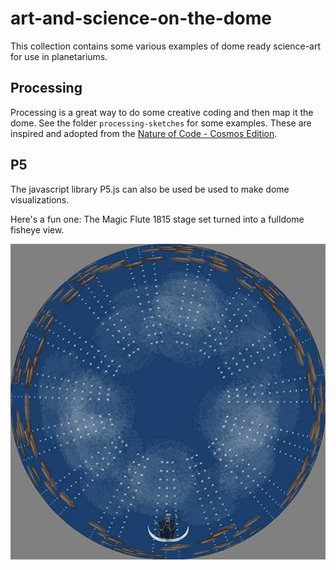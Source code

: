 # art-and-science-on-the-dome

This collection contains some various examples of dome ready science-art for use in planetariums.

## Processing

Processing is a great way to do some creative coding and then map it the dome. See the folder `processing-sketches` for some examples. These are inspired and adopted from the [Nature of Code - Cosmos Edition](https://github.com/nature-of-code/The-Nature-of-Code-Cosmos-Edition/tree/master/dome/fisheye_shader).

## P5

The javascript library P5.js can also be used be used to make dome visualizations. 

Here's a fun one: The Magic Flute 1815 stage set turned into a fulldome fisheye view.

![Fulldome Magic Flute](p5-to-dome/magic-flute/img/fisheye-magic-flute.jpg)


